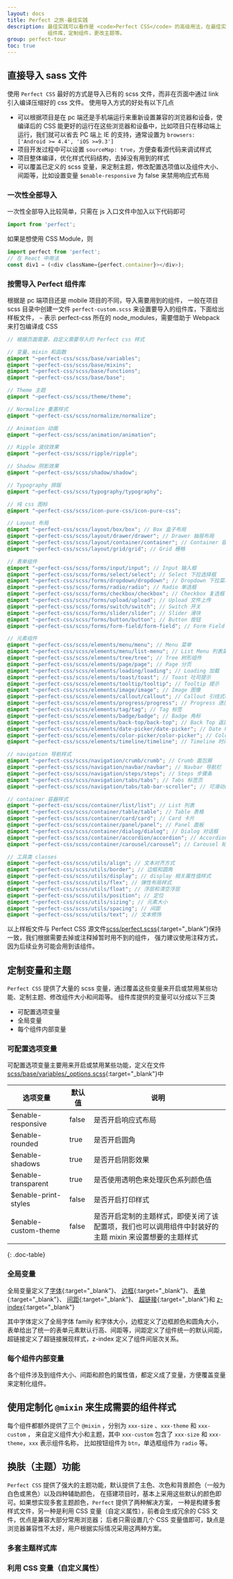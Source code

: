 ```yaml
---
layout: docs
title: Perfect 之旅-最佳实践
description: 最佳实践可以看作是 <code>Perfect CSS</code> 的高级用法，在最佳实践中，可以学会怎样高效的使用
             组件库，定制组件，更改主题等。
group: perfect-tour
toc: true
---
```


## 直接导入 sass 文件
使用 `Perfect CSS` 最好的方式是导入已有的 scss 文件，而非在页面中通过 link 引入编译压缩好的 css 文件。
使用导入方式的好处有以下几点

* 可以根据项目是在 pc 端还是手机端运行来重新设置兼容的浏览器和设备，使编译后的 CSS 能更好的运行在这些浏览器和设备中，比如项目只在移动端上运行，我们就可以省去 PC 端上 IE 的支持，通常设置为 `browsers: ['Android >= 4.4', 'iOS >=9.3']`
* 项目开发过程中可以设置 `sourceMap: true`，方便查看源代码来调试样式
* 项目整体编译，优化样式代码结构，去掉没有用到的样式
* 可以覆盖已定义的 scss 变量，来定制主题，修改配置选项值以及组件大小、间距等，比如设置变量 `$enable-responsive` 为 false 来禁用响应式布局

### 一次性全部导入
一次性全部导入比较简单，只需在 js 入口文件中加入以下代码即可

```javascript
import from 'perfect';
```
如果是想使用 CSS Module，则
```javascript
import perfect from 'perfect';
// 在 React 中用法
const div1 = (<div className={perfect.container}></div>);
```

### 按需导入 Perfect 组件库

根据是 pc 端项目还是 mobile 项目的不同，导入需要用到的组件，
一般在项目 scss 目录中创建一文件 `perfect-custom.scss` 来设置要导入的组件库，下面给出样板文件，
`~` 表示 perfect-css 所在的 node_modules，需要借助于 Webpack 来打包编译成 CSS

```scss
// 根据页面需要，自定义需要导入的 Perfect css 样式

// 变量、mixin 和函数
@import "~perfect-css/scss/base/variables";
@import "~perfect-css/scss/base/mixins";
@import "~perfect-css/scss/base/functions";
@import "~perfect-css/scss/base/base";

// Theme 主题
@import "~perfect-css/scss/theme/theme";

// Normalize 重置样式
@import "~perfect-css/scss/normalize/normalize";

// Animation 动画
@import "~perfect-css/scss/animation/animation";

// Ripple 波纹效果
@import "~perfect-css/scss/ripple/ripple";

// Shadow 阴影效果
@import "~perfect-css/scss/shadow/shadow";

// Typography 排版
@import "~perfect-css/scss/typography/typography";

// 纯 css 图标
@import "~perfect-css/scss/icon-pure-css/icon-pure-css";

// Layout 布局
@import "~perfect-css/scss/layout/box/box"; // Box 盒子布局
@import "~perfect-css/scss/layout/drawer/drawer"; // Drawer 抽屉布局
@import "~perfect-css/scss/layout/container/container"; // Container 容器
@import "~perfect-css/scss/layout/grid/grid"; // Grid 栅格

// 表单组件
@import "~perfect-css/scss/forms/input/input"; // Input 输入框
@import "~perfect-css/scss/forms/select/select"; // Select 下拉选择框
@import "~perfect-css/scss/forms/dropdown/dropdown"; // Dropdown 下拉菜单
@import "~perfect-css/scss/forms/radio/radio"; // Radio 单选框
@import "~perfect-css/scss/forms/checkbox/checkbox"; // Checkbox 复选框
@import "~perfect-css/scss/forms/upload/upload"; // Upload 文件上传
@import "~perfect-css/scss/forms/switch/switch"; // Switch 开关
@import "~perfect-css/scss/forms/slider/slider"; // Slider 滑块
@import "~perfect-css/scss/forms/button/button"; // Button 按钮
@import "~perfect-css/scss/forms/form-field/form-field"; // Form Field 表单域

// 元素组件
@import "~perfect-css/scss/elements/menu/menu"; // Menu 菜单
@import "~perfect-css/scss/elements/menu/list-menu"; // List Menu 列表菜单
@import "~perfect-css/scss/elements/tree/tree"; // Tree 树形组件
@import "~perfect-css/scss/elements/page/page"; // Page 分页
@import "~perfect-css/scss/elements/loading/loading"; // Loading 加载
@import "~perfect-css/scss/elements/toast/toast"; // Toast 吐司提示
@import "~perfect-css/scss/elements/tooltip/tooltip"; // Tooltip 提示
@import "~perfect-css/scss/elements/image/image"; // Image 图像
@import "~perfect-css/scss/elements/callout/callout"; // Callout 引线式标注
@import "~perfect-css/scss/elements/progress/progress"; // Progress 进度条
@import "~perfect-css/scss/elements/tag/tag"; // Tag 标签
@import "~perfect-css/scss/elements/badge/badge"; // Badge 角标
@import "~perfect-css/scss/elements/back-top/back-top"; // Back Top 返回顶部
@import "~perfect-css/scss/elements/date-picker/date-picker"; // Date Picker 日期选择器
@import "~perfect-css/scss/elements/color-picker/color-picker"; // Color Picker 颜色选择器
@import "~perfect-css/scss/elements/timeline/timeline"; // Timeline 时间轴

// navigation 导航样式
@import "~perfect-css/scss/navigation/crumb/crumb"; // Crumb 面包屑
@import "~perfect-css/scss/navigation/navbar/navbar"; // Navbar 导航栏
@import "~perfect-css/scss/navigation/steps/steps"; // Steps 步骤条
@import "~perfect-css/scss/navigation/tabs/tabs"; // Tabs 标签页
@import "~perfect-css/scss/navigation/tabs/tab-bar-scroller"; // 可滑动的 Tabs 标签页

// container 容器样式
@import "~perfect-css/scss/container/list/list"; // List 列表
@import "~perfect-css/scss/container/table/table"; // Table 表格
@import "~perfect-css/scss/container/card/card"; // Card 卡片
@import "~perfect-css/scss/container/panel/panel"; // Panel 面板
@import "~perfect-css/scss/container/dialog/dialog"; // Dialog 对话框
@import "~perfect-css/scss/container/accordion/accordion"; // Accordion 手风琴
@import "~perfect-css/scss/container/carousel/carousel"; // Carousel 轮播图

// 工具类 classes
@import "~perfect-css/scss/utils/align"; // 文本对齐方式
@import "~perfect-css/scss/utils/border"; // 边框和圆角
@import "~perfect-css/scss/utils/display"; // display 相关属性值样式
@import "~perfect-css/scss/utils/flex"; // 弹性布局样式
@import "~perfect-css/scss/utils/float"; // 浮层和清空浮层
@import "~perfect-css/scss/utils/position"; // 定位
@import "~perfect-css/scss/utils/sizing"; // 元素大小
@import "~perfect-css/scss/utils/spacing"; // 间距
@import "~perfect-css/scss/utils/text"; // 文本修饰

```

以上样板文件与 Perfect CSS 源文件[scss/perfect.scss]({{site.repo_root}}scss/perfect.scss){:target="_blank"}保持一致，我们根据需要去掉或注释掉暂时用不到的组件，
强力建议使用注释方式，因为后续业务可能会用到该组件。

## 定制变量和主题

`Perfect CSS` 提供了大量的 scss 变量，通过覆盖这些变量来开启或禁用某些功能、定制主题、修改组件大小和间距等。
组件库提供的变量可以分成以下三类
* 可配置选项变量
* 全局变量
* 每个组件内部变量

### 可配置选项变量
可配置选项变量主要用来开启或禁用某些功能，定义在文件[scss/base/variables/_options.scss]({{site.repo_root}}scss/base/variables/_options.scss){:target="_blank"}中

选项变量 | 默认值 | 说明
--- | --- | ---
$enable-responsive | false | 是否开启响应式布局
$enable-rounded | true | 是否开启圆角
$enable-shadows | true | 是否开启阴影效果
$enable-transparent | true | 是否使用透明色来处理灰色系列颜色值
$enable-print-styles | false | 是否开启打印样式
$enable-custom-theme | false | 是否开启定制的主题样式，即使关闭了该配置项，我们也可以调用组件中封装好的主题 mixin 来设置想要的主题样式
{: .doc-table}

### 全局变量
全局变量定义了[字体]({{site.repo_root}}scss/base/variables/_font.scss){:target="_blank"}、
[边框]({{site.repo_root}}scss/base/variables/_border.scss){:target="_blank"}、
[表单]({{site.repo_root}}scss/base/variables/_form.scss){:target="_blank"}、
[间距]({{site.repo_root}}scss/base/variables/_spacing.scss){:target="_blank"}、
[超链接]({{site.repo_root}}scss/base/variables/_link.scss){:target="_blank"}和
[z-index]({{site.repo_root}}scss/base/variables/_zindex.scss){:target="_blank"}

其中字体定义了全局字体 family 和字体大小，边框定义了边框颜色和圆角大小，表单给出了统一的表单元素默认行高、间距等，间距定义了组件统一的默认间距，超链接定义了超链接展现样式，z-index 定义了组件间层次关系。

### 每个组件内部变量
各个组件涉及到组件大小、间距和颜色的属性值，都定义成了变量，方便覆盖变量来定制化组件。

## 使用定制化 `@mixin` 来生成需要的组件样式

每个组件都额外提供了三个 `@mixin` ，分别为 `xxx-size` 、`xxx-theme` 和 `xxx-custom` ，
来自定义组件大小和主题，其中 `xxx-custom` 包含了 `xxx-size` 和 `xxx-theme`，`xxx` 表示组件名称，
比如按钮组件为 `btn`，单选框组件为 `radio` 等。

## 换肤（主题）功能

`Perfect CSS` 提供了强大的主题功能，默认提供了主色、次色和背景颜色（一般为白色或黑色）以及四种辅助颜色，
在搭建项目时，基本上采用这些默认的颜色即可。如果想实现多套主题颜色，`Perfect` 提供了两种解决方案，
一种是构建多套样式文件，另一种是利用 CSS 变量（自定义属性），前者会生成冗余的 CSS 文件，优点是兼容大部分常用浏览器；
后者只需设置几个 CSS 变量值即可，缺点是浏览器兼容性不太好，用户根据实际情况采用这两种方案。

### 多套主题样式库

### 利用 CSS 变量（自定义属性）

